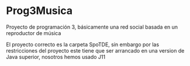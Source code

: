 # Prog3Musica
Proyecto de programación 3, básicamente una red social basada en un reproductor de música


El proyecto correcto es la carpeta SpoTDE, sin embargo por las restricciones del proyecto este tiene que ser arrancado en una version de Java superior, nosotros hemos usado J11
